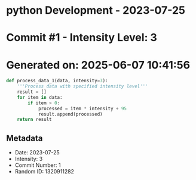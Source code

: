 ﻿# python Development - 2023-07-25
# Commit #1 - Intensity Level: 3
# Generated on: 2025-06-07 10:41:56
```python
def process_data_1(data, intensity=3):
    '''Process data with specified intensity level'''
    result = []
    for item in data:
        if item > 0:
            processed = item * intensity + 95
            result.append(processed)
    return result
```
## Metadata
- Date: 2023-07-25
- Intensity: 3
- Commit Number: 1
- Random ID: 1320911282

